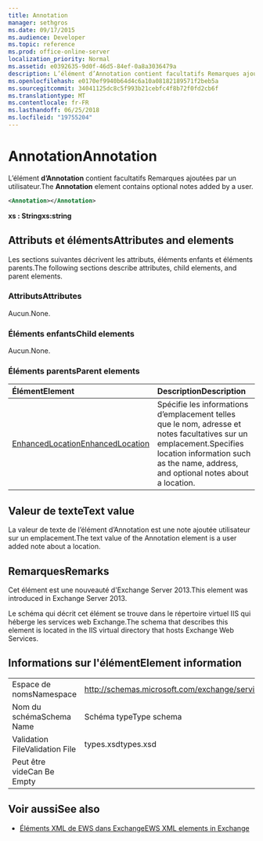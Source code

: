 ```yaml
---
title: Annotation
manager: sethgros
ms.date: 09/17/2015
ms.audience: Developer
ms.topic: reference
ms.prod: office-online-server
localization_priority: Normal
ms.assetid: e0392635-9d0f-46d5-84ef-0a8a3036479a
description: L’élément d’Annotation contient facultatifs Remarques ajoutées par un utilisateur.
ms.openlocfilehash: e0170ef9940b64d4c6a10a08182189571f2beb5a
ms.sourcegitcommit: 34041125dc8c5f993b21cebfc4f8b72f0fd2cb6f
ms.translationtype: MT
ms.contentlocale: fr-FR
ms.lasthandoff: 06/25/2018
ms.locfileid: "19755204"
---
```

# <a name="annotation"></a><span data-ttu-id="eb83b-103">Annotation</span><span class="sxs-lookup"><span data-stu-id="eb83b-103">Annotation</span></span>

<span data-ttu-id="eb83b-104">L’élément **d’Annotation** contient facultatifs Remarques ajoutées par un utilisateur.</span><span class="sxs-lookup"><span data-stu-id="eb83b-104">The **Annotation** element contains optional notes added by a user.</span></span> 
  
```XML
<Annotation></Annotation>
```

 <span data-ttu-id="eb83b-105">**xs : String**</span><span class="sxs-lookup"><span data-stu-id="eb83b-105">**xs:string**</span></span>
## <a name="attributes-and-elements"></a><span data-ttu-id="eb83b-106">Attributs et éléments</span><span class="sxs-lookup"><span data-stu-id="eb83b-106">Attributes and elements</span></span>

<span data-ttu-id="eb83b-107">Les sections suivantes décrivent les attributs, éléments enfants et éléments parents.</span><span class="sxs-lookup"><span data-stu-id="eb83b-107">The following sections describe attributes, child elements, and parent elements.</span></span>
  
### <a name="attributes"></a><span data-ttu-id="eb83b-108">Attributs</span><span class="sxs-lookup"><span data-stu-id="eb83b-108">Attributes</span></span>

<span data-ttu-id="eb83b-109">Aucun.</span><span class="sxs-lookup"><span data-stu-id="eb83b-109">None.</span></span>
  
### <a name="child-elements"></a><span data-ttu-id="eb83b-110">Éléments enfants</span><span class="sxs-lookup"><span data-stu-id="eb83b-110">Child elements</span></span>

<span data-ttu-id="eb83b-111">Aucun.</span><span class="sxs-lookup"><span data-stu-id="eb83b-111">None.</span></span>
  
### <a name="parent-elements"></a><span data-ttu-id="eb83b-112">Éléments parents</span><span class="sxs-lookup"><span data-stu-id="eb83b-112">Parent elements</span></span>

|<span data-ttu-id="eb83b-113">**Élément**</span><span class="sxs-lookup"><span data-stu-id="eb83b-113">**Element**</span></span>|<span data-ttu-id="eb83b-114">**Description**</span><span class="sxs-lookup"><span data-stu-id="eb83b-114">**Description**</span></span>|
|:-----|:-----|
|[<span data-ttu-id="eb83b-115">EnhancedLocation</span><span class="sxs-lookup"><span data-stu-id="eb83b-115">EnhancedLocation</span></span>](enhancedlocation.md) <br/> |<span data-ttu-id="eb83b-116">Spécifie les informations d’emplacement telles que le nom, adresse et notes facultatives sur un emplacement.</span><span class="sxs-lookup"><span data-stu-id="eb83b-116">Specifies location information such as the name, address, and optional notes about a location.</span></span>  <br/> |
   
## <a name="text-value"></a><span data-ttu-id="eb83b-117">Valeur de texte</span><span class="sxs-lookup"><span data-stu-id="eb83b-117">Text value</span></span>

<span data-ttu-id="eb83b-118">La valeur de texte de l’élément d’Annotation est une note ajoutée utilisateur sur un emplacement.</span><span class="sxs-lookup"><span data-stu-id="eb83b-118">The text value of the Annotation element is a user added note about a location.</span></span>
  
## <a name="remarks"></a><span data-ttu-id="eb83b-119">Remarques</span><span class="sxs-lookup"><span data-stu-id="eb83b-119">Remarks</span></span>

<span data-ttu-id="eb83b-120">Cet élément est une nouveauté d'Exchange Server 2013.</span><span class="sxs-lookup"><span data-stu-id="eb83b-120">This element was introduced in Exchange Server 2013.</span></span>
  
<span data-ttu-id="eb83b-121">Le schéma qui décrit cet élément se trouve dans le répertoire virtuel IIS qui héberge les services web Exchange.</span><span class="sxs-lookup"><span data-stu-id="eb83b-121">The schema that describes this element is located in the IIS virtual directory that hosts Exchange Web Services.</span></span>
  
## <a name="element-information"></a><span data-ttu-id="eb83b-122">Informations sur l'élément</span><span class="sxs-lookup"><span data-stu-id="eb83b-122">Element information</span></span>

|||
|:-----|:-----|
|<span data-ttu-id="eb83b-123">Espace de noms</span><span class="sxs-lookup"><span data-stu-id="eb83b-123">Namespace</span></span>  <br/> |http://schemas.microsoft.com/exchange/services/2006/types  <br/> |
|<span data-ttu-id="eb83b-124">Nom du schéma</span><span class="sxs-lookup"><span data-stu-id="eb83b-124">Schema Name</span></span>  <br/> |<span data-ttu-id="eb83b-125">Schéma type</span><span class="sxs-lookup"><span data-stu-id="eb83b-125">Type schema</span></span>  <br/> |
|<span data-ttu-id="eb83b-126">Validation File</span><span class="sxs-lookup"><span data-stu-id="eb83b-126">Validation File</span></span>  <br/> |<span data-ttu-id="eb83b-127">types.xsd</span><span class="sxs-lookup"><span data-stu-id="eb83b-127">types.xsd</span></span>  <br/> |
|<span data-ttu-id="eb83b-128">Peut être vide</span><span class="sxs-lookup"><span data-stu-id="eb83b-128">Can Be Empty</span></span>  <br/> ||
   
## <a name="see-also"></a><span data-ttu-id="eb83b-129">Voir aussi</span><span class="sxs-lookup"><span data-stu-id="eb83b-129">See also</span></span>

- [<span data-ttu-id="eb83b-130">Éléments XML de EWS dans Exchange</span><span class="sxs-lookup"><span data-stu-id="eb83b-130">EWS XML elements in Exchange</span></span>](ews-xml-elements-in-exchange.md)

